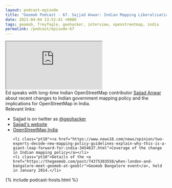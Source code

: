 ```yaml
--- 
layout: podcast-episode
title: "Geomob Podcast - 67. Sajjad Anwar: Indian Mapping Liberalisation"
date: 2021-04-04 13:52:41 +0000
tags: geomob, freyfogle, geohacker, interview, openstreetmap, india
permalink: /podcast/episode-67
---
```


<iframe class="castos-iframe-player" src="https://5e2e9055a029d5-78101471.castos.com/player/405232"></iframe>

<div class="pt20">
Ed speaks with long-time Indian OpenStreetMap contributor <a href="https://twitter.com/geohacker">Sajjad Anwar</a> about recent changes to Indian government mapping policy and the implications for OpenStreetMap in India.
</div>

<div class="pt20">
  Relevant links:
  <ul>
    <li class="pt10">Sajjad is on twitter as <a href="https://twitter.com/geohacker">@geohacker</a></li>
    <li class="pt10"><a href="https://geohacker.in">Sajjad's website</a></li>
    <li class="pt10"><a href="https://openstreetmap.in">OpenStreetMap India</a></li>


    <li class="pt10"><a href="https://www.news18.com/news/opinion/two-experts-decode-new-mapping-policy-guidelines-explain-why-this-is-a-giant-leap-forward-for-india-3454637.html">Coverage of the change in Indian mapping policy</a></li>
    <li class="pt10">Details of the <a href="https://thegeomob.com/post/74375303558/when-london-and-bangalore-meet-geomob-at-geoblr">Geomob Bangalore event</a>, held in January 2014.</li>    
  </ul>  
</div>

{% include podcast-hosts.html %}












